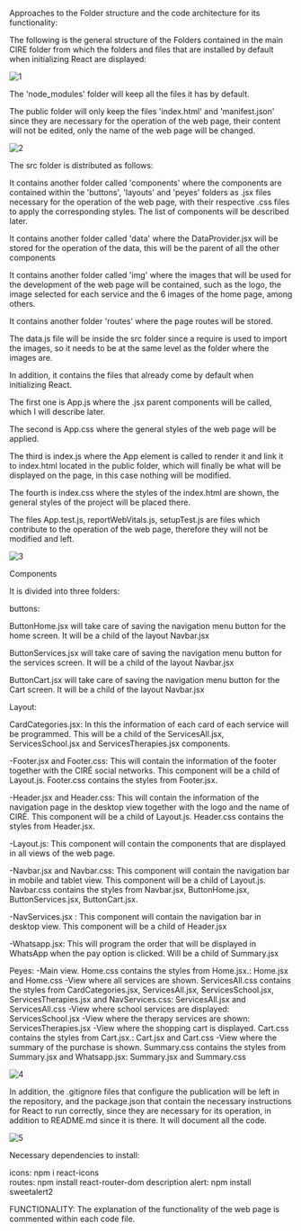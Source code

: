 Approaches to the Folder structure and the code architecture for its functionality:

The following is the general structure of the Folders contained in the main CIRE folder from which the folders and files that are installed by default when initializing React are displayed:

![1](https://user-images.githubusercontent.com/112361979/209754888-3b2c8652-a3ca-429b-bf84-82c78f21356d.png)

The 'node_modules' folder will keep all the files it has by default.

The public folder will only keep the files 'index.html' and 'manifest.json' since they are necessary for the operation of the web page, their content will not be edited, only the name of the web page will be changed.

![2](https://user-images.githubusercontent.com/112361979/209755085-c4dd6f41-9799-4dba-b4d8-7c099511027f.png)

The src folder is distributed as follows:

It contains another folder called 'components' where the components are contained within the 'buttons', 'layouts' and 'peyes' folders as .jsx files necessary for the operation of the web page, with their respective .css files to apply the corresponding styles. The list of components will be described later.

It contains another folder called 'data' where the DataProvider.jsx will be stored for the operation of the data, this will be the parent of all the other components

It contains another folder called 'img' where the images that will be used for the development of the web page will be contained, such as the logo, the image selected for each service and the 6 images of the home page, among others.

It contains another folder 'routes' where the page routes will be stored.

The data.js file will be inside the src folder since a require is used to import the images, so it needs to be at the same level as the folder where the images are.

In addition, it contains the files that already come by default when initializing React.

The first one is App.js where the .jsx parent components will be called, which I will describe later.

The second is App.css where the general styles of the web page will be applied.

The third is index.js where the App element is called to render it and link it to index.html located in the public folder, which will finally be what will be displayed on the page, in this case nothing will be modified.

The fourth is index.css where the styles of the index.html are shown, the general styles of the project will be placed there.

The files App.test.js, reportWebVitals.js, setupTest.js are files which contribute to the operation of the web page, therefore they will not be modified and left.

![3](https://user-images.githubusercontent.com/112361979/209755433-f4de92c7-4b03-49e7-9e1a-cf851ba21c7c.png)

Components

It is divided into three folders:

buttons:

ButtonHome.jsx will take care of saving the navigation menu button for the home screen. It will be a child of the layout Navbar.jsx

ButtonServices.jsx will take care of saving the navigation menu button for the services screen. It will be a child of the layout Navbar.jsx

ButtonCart.jsx will take care of saving the navigation menu button for the Cart screen. It will be a child of the layout Navbar.jsx

Layout:

CardCategories.jsx: In this the information of each card of each service will be programmed. This will be a child of the ServicesAll.jsx, ServicesSchool.jsx and ServicesTherapies.jsx components.

-Footer.jsx and Footer.css: This will contain the information of the footer together with the CIRÉ social networks. This component will be a child of Layout.js. Footer.css contains the styles from Footer.jsx.

-Header.jsx and Header.css: This will contain the information of the navigation page in the desktop view together with the logo and the name of CIRÉ. This component will be a child of Layout.js. Header.css contains the styles from Header.jsx.

-Layout.js: This component will contain the components that are displayed in all views of the web page.

-Navbar.jsx and Navbar.css: This component will contain the navigation bar in mobile and tablet view. This component will be a child of Layout.js. Navbar.css contains the styles from Navbar.jsx, ButtonHome.jsx, ButtonServices.jsx, ButtonCart.jsx.

-NavServices.jsx : This component will contain the navigation bar in desktop view. This component will be a child of Header.jsx

-Whatsapp.jsx: This will program the order that will be displayed in WhatsApp when the pay option is clicked. Will be a child of Summary.jsx

Peyes:
-Main view. Home.css contains the styles from Home.jsx.: Home.jsx and Home.css
-View where all services are shown. ServicesAll.css contains the styles from CardCategories.jsx, ServicesAll.jsx, ServicesSchool.jsx, ServicesTherapies.jsx and NavServices.css: ServicesAll.jsx and ServicesAll.css
-View where school services are displayed: ServicesSchool.jsx
-View where the therapy services are shown: ServicesTherapies.jsx
-View where the shopping cart is displayed. Cart.css contains the styles from Cart.jsx.: Cart.jsx and Cart.css
-View where the summary of the purchase is shown. Summary.css contains the styles from Summary.jsx and Whatsapp.jsx: Summary.jsx and Summary.css

![4](https://user-images.githubusercontent.com/112361979/209755567-4698b794-7c28-41ee-912c-e2e936546a42.png)

In addition, the .gitignore files that configure the publication will be left in the repository, and the package.json that contain the necessary instructions for React to run correctly, since they are necessary for its operation, in addition to README.md since it is there. It will document all the code.

![5](https://user-images.githubusercontent.com/112361979/209758201-c518ab16-f6ef-4400-ae67-46c1a0b124c1.png)

Necessary dependencies to install:

icons: npm i react-icons     
routes: npm install react-router-dom
description alert: npm install sweetalert2

FUNCTIONALITY:
The explanation of the functionality of the web page is commented within each code file.
